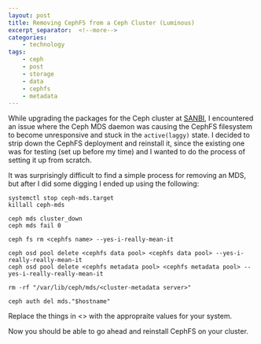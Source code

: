 ```yaml
---
layout: post
title: Removing CephFS from a Ceph Cluster (Luminous)
excerpt_separator:  <!--more-->
categories:
    - technology
tags:
    - ceph
    - post
    - storage
    - data
    - cephfs
    - metadata
---
```


While upgrading the packages for the Ceph cluster at [SANBI](https://www.sanbi.ac.za), I encountered an issue where the Ceph MDS daemon was causing the CephFS filesystem to become unresponsive and stuck in the `active(laggy)` state. I decided to strip down the CephFS deployment and reinstall it, since the existing one was for testing (set up before my time) and I wanted to do the process of setting it up from scratch.

It was surprisingly difficult to find a simple process for removing an MDS, but after I did some digging I ended up using the following:

```
systemctl stop ceph-mds.target
killall ceph-mds

ceph mds cluster_down
ceph mds fail 0

ceph fs rm <cephfs name> --yes-i-really-mean-it

ceph osd pool delete <cephfs data pool> <cephfs data pool> --yes-i-really-really-mean-it
ceph osd pool delete <cephfs metadata pool> <cephfs metadata pool> --yes-i-really-really-mean-it

rm -rf "/var/lib/ceph/mds/<cluster-metadata server>"

ceph auth del mds."$hostname"
```

Replace the things in <> with the appropraite values for your system.

Now you should be able to go ahead and reinstall CephFS on your cluster.